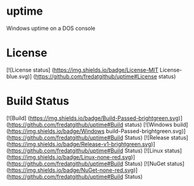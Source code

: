 uptime
======

Windows uptime on a DOS console

# License
[![License status] (https://img.shields.io/badge/License-MIT License-blue.svg)] (https://github.com/fredatgithub/uptime#License status)

# Build Status
[![Build] (https://img.shields.io/badge/Build-Passed-brightgreen.svg)] (https://github.com/fredatgithub/uptime#Build status)
[![Windows build] (https://img.shields.io/badge/Windows build-Passed-brightgreen.svg)] (https://github.com/fredatgithub/uptime#Build Status)
[![Release status] (https://img.shields.io/badge/Release-v1-brightgreen.svg)] (https://github.com/fredatgithub/uptime#Build Status)
[![Linux status] (https://img.shields.io/badge/Linux-none-red.svg)] (https://github.com/fredatgithub/uptime#Build Status)
[![NuGet status] (https://img.shields.io/badge/NuGet-none-red.svg)] (https://github.com/fredatgithub/uptime#Build Status)
